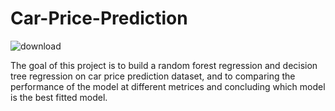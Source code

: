 # Car-Price-Prediction

![download](https://user-images.githubusercontent.com/95535309/201656461-e2d00bcd-0d8d-467f-a014-ce4265585c6b.jpg)


The goal of this project is to build a random forest regression and decision tree regression on car price prediction dataset, and to comparing the performance of the model at different metrices and concluding which model is the best fitted model.
